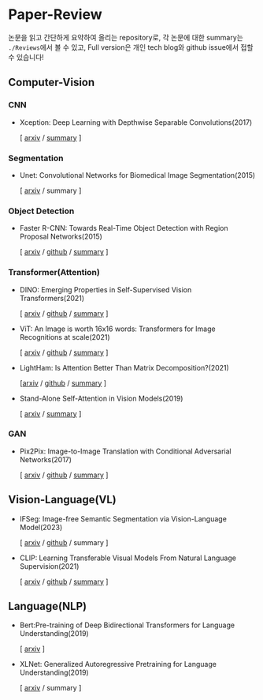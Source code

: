 # Paper-Review
논문을 읽고 간단하게 요약하여 올리는 repository로, 각 논문에 대한 summary는 `./Reviews`에서 볼 수 있고, Full version은 개인 tech blog와 github issue에서 접할 수 있습니다!

## Computer-Vision
### CNN
- Xception: Deep Learning with Depthwise Separable Convolutions(2017)

  [ [arxiv](https://arxiv.org/abs/1610.02357) / [summary](https://github.com/Saerom-Park/Paper-Review/blob/master/Reviews/22.03.28%20Xception%3A%20Deep%20Learning%20with%20Depthwise%20Separable%20Convolutions.md) ]

### Segmentation
- Unet: Convolutional Networks for Biomedical Image Segmentation(2015)

  [ [arxiv](https://arxiv.org/abs/1505.04597) / summary ]

### Object Detection
- Faster R-CNN: Towards Real-Time Object Detection with Region Proposal Networks(2015)

  [ [arxiv](https://arxiv.org/abs/1506.01497) / [github](https://github.com/rbgirshick/py-faster-rcnn) / [summary](https://github.com/Saerom-Park/Paper-Review/blob/master/Reviews/22.03.28%20Faster%20R-CNN%3A%20Towards%20Real-Time%20Object%20Detection%20with%20Region%20Proposal%20Networks.md) ]

### Transformer(Attention)
- DINO: Emerging Properties in Self-Supervised Vision Transformers(2021)

  [ [arxiv](https://arxiv.org/abs/2104.14294) / [github](https://github.com/facebookresearch/dino) / [summary](https://github.com/Saerom-Park/Paper-Review/blob/master/Reviews/22.08.18%20Emerging%20Properties%20in%20Self-Supervised%20Vision%20Transformers.md) ]
  
- ViT: An Image is worth 16x16 words: Transformers for Image Recognitions at scale(2021)

  [ [arxiv](https://arxiv.org/abs/2010.11929) / [github](https://github.com/lucidrains/vit-pytorch) / [summary](https://github.com/Saerom-Park/Paper-Review/blob/master/Reviews/22.08.11%20ViT%3A%20An%20Image%20is%20worth%2016x16%20words%3A%20Transformers%20for%20Image%20Recognitions%20at%20scale.md) ]
  
- LightHam: Is Attention Better Than Matrix Decomposition?(2021)

  [[arxiv](https://openreview.net/forum?id=1FvkSpWosOl) / [github](https://github.com/Gsunshine/Enjoy-Hamburger) / [summary](https://github.com/Saerom-Park/Paper-Review/blob/master/Reviews/23.04.19%20Is%20Attention%20Better%20Than%20Matrix%20Decomposition%3F.md) ]

- Stand-Alone Self-Attention in Vision Models(2019)

  [ [arxiv](https://arxiv.org/abs/1906.05909) / [summary](https://github.com/Saerom-Park/Paper-Review/blob/master/Reviews/22.10.20%20Stand-Alone%20Self-Attention%20in%20Vision%20Models.md) ]

### GAN
- Pix2Pix: Image-to-Image Translation with Conditional Adversarial Networks(2017)

  [ [arxiv](https://arxiv.org/abs/1611.07004) / [github](https://github.com/phillipi/pix2pix) / [summary](https://github.com/Saerom-Park/Paper-Review/blob/master/Reviews/23.07.17%20Image-to-Image%20Translation%20with%20Conditional%20Adversarial%20Networks.md) ]

## Vision-Language(VL)
- IFSeg: Image-free Semantic Segmentation via Vision-Language Model(2023)

  [ [arxiv](https://arxiv.org/abs/2303.14396) / [github](https://github.com/alinlab/ifseg) / summary ]
  
- CLIP: Learning Transferable Visual Models From Natural Language Supervision(2021)

  [ [arxiv](https://arxiv.org/abs/2103.00020) / [github](https://github.com/openai/CLIP) / [summary](https://github.com/Saerom-Park/Paper-Review/blob/master/Reviews/23.07.08%20Learning%20Transferable%20Visual%20Models%20From%20Natural%20Language%20Supervision.md) ]


## Language(NLP)
- Bert:Pre-training of Deep Bidirectional Transformers for Language Understanding(2019)

  [ [arxiv](https://arxiv.org/abs/1810.04805) ]
  
- XLNet: Generalized Autoregressive Pretraining for Language Understanding(2019)

  [ [arxiv](https://arxiv.org/abs/1906.08237) / summary ]
